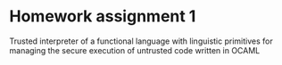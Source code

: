# Homework assignment 1

Trusted interpreter of a functional language with linguistic primitives for managing the
secure execution of untrusted code written in OCAML
